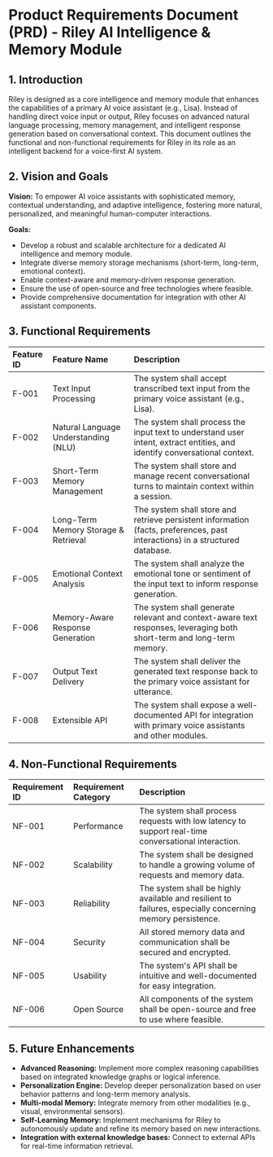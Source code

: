 # Product Requirements Document (PRD) - Riley AI Intelligence & Memory Module

## 1. Introduction

Riley is designed as a core intelligence and memory module that enhances the capabilities of a primary AI voice assistant (e.g., Lisa). Instead of handling direct voice input or output, Riley focuses on advanced natural language processing, memory management, and intelligent response generation based on conversational context. This document outlines the functional and non-functional requirements for Riley in its role as an intelligent backend for a voice-first AI system.

## 2. Vision and Goals

**Vision:** To empower AI voice assistants with sophisticated memory, contextual understanding, and adaptive intelligence, fostering more natural, personalized, and meaningful human-computer interactions.

**Goals:**

*   Develop a robust and scalable architecture for a dedicated AI intelligence and memory module.
*   Integrate diverse memory storage mechanisms (short-term, long-term, emotional context).
*   Enable context-aware and memory-driven response generation.
*   Ensure the use of open-source and free technologies where feasible.
*   Provide comprehensive documentation for integration with other AI assistant components.

## 3. Functional Requirements

| Feature ID | Feature Name | Description |
| :--- | :--- | :--- |
| F-001 | Text Input Processing | The system shall accept transcribed text input from the primary voice assistant (e.g., Lisa). |
| F-002 | Natural Language Understanding (NLU) | The system shall process the input text to understand user intent, extract entities, and identify conversational context. |
| F-003 | Short-Term Memory Management | The system shall store and manage recent conversational turns to maintain context within a session. |
| F-004 | Long-Term Memory Storage & Retrieval | The system shall store and retrieve persistent information (facts, preferences, past interactions) in a structured database. |
| F-005 | Emotional Context Analysis | The system shall analyze the emotional tone or sentiment of the input text to inform response generation. |
| F-006 | Memory-Aware Response Generation | The system shall generate relevant and context-aware text responses, leveraging both short-term and long-term memory. |
| F-007 | Output Text Delivery | The system shall deliver the generated text response back to the primary voice assistant for utterance. |
| F-008 | Extensible API | The system shall expose a well-documented API for integration with primary voice assistants and other modules. |

## 4. Non-Functional Requirements

| Requirement ID | Requirement Category | Description |
| :--- | :--- | :--- |
| NF-001 | Performance | The system shall process requests with low latency to support real-time conversational interaction. |
| NF-002 | Scalability | The system shall be designed to handle a growing volume of requests and memory data. |
| NF-003 | Reliability | The system shall be highly available and resilient to failures, especially concerning memory persistence. |
| NF-004 | Security | All stored memory data and communication shall be secured and encrypted. |
| NF-005 | Usability | The system's API shall be intuitive and well-documented for easy integration. |
| NF-006 | Open Source | All components of the system shall be open-source and free to use where feasible. |

## 5. Future Enhancements

*   **Advanced Reasoning:** Implement more complex reasoning capabilities based on integrated knowledge graphs or logical inference.
*   **Personalization Engine:** Develop deeper personalization based on user behavior patterns and long-term memory analysis.
*   **Multi-modal Memory:** Integrate memory from other modalities (e.g., visual, environmental sensors).
*   **Self-Learning Memory:** Implement mechanisms for Riley to autonomously update and refine its memory based on new interactions.
*   **Integration with external knowledge bases:** Connect to external APIs for real-time information retrieval.